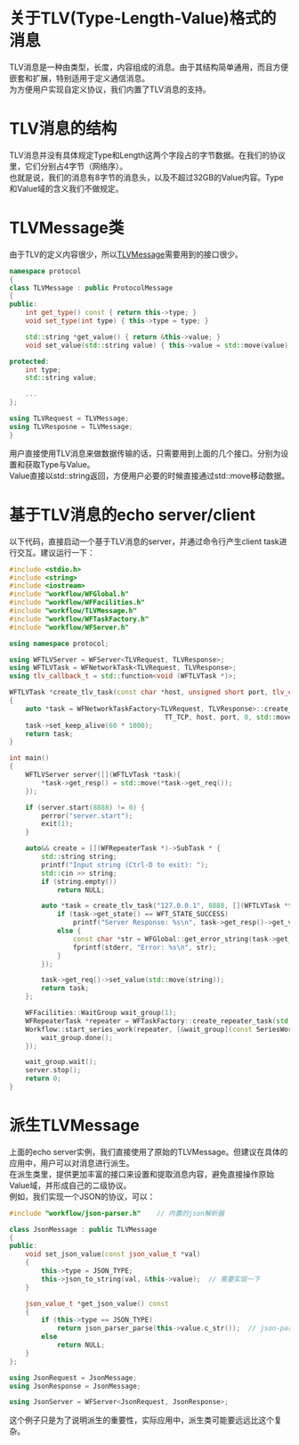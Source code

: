 # 关于TLV(Type-Length-Value)格式的消息
TLV消息是一种由类型，长度，内容组成的消息。由于其结构简单通用，而且方便嵌套和扩展，特别适用于定义通信消息。  
为方便用户实现自定义协议，我们内置了TLV消息的支持。  

# TLV消息的结构
TLV消息并没有具体规定Type和Length这两个字段占的字节数据。在我们的协议里，它们分别占4字节（网络序）。  
也就是说，我们的消息有8字节的消息头，以及不超过32GB的Value内容。Type和Value域的含义我们不做规定。  

# TLVMessage类
由于TLV的定义内容很少，所以[TLVMessage](/src/protocol/TLVMessage.h)需要用到的接口很少。
~~~cpp
namespace protocol
{
class TLVMessage : public ProtocolMessage
{
public:
    int get_type() const { return this->type; }
    void set_type(int type) { this->type = type; }

    std::string *get_value() { return &this->value; }
    void set_value(std::string value) { this->value = std::move(value); }

protected:
    int type;
    std::string value;

    ...
};

using TLVRequest = TLVMessage;
using TLVResposne = TLVMessage;
}
~~~
用户直接使用TLV消息来做数据传输的话，只需要用到上面的几个接口。分别为设置和获取Type与Value。  
Value直接以std::string返回，方便用户必要的时候直接通过std::move移动数据。  

# 基于TLV消息的echo server/client
以下代码，直接启动一个基于TLV消息的server，并通过命令行产生client task进行交互。建议运行一下：
~~~cpp
#include <stdio.h>
#include <string>
#include <iostream>
#include "workflow/WFGlobal.h"
#include "workflow/WFFacilities.h"
#include "workflow/TLVMessage.h"
#include "workflow/WFTaskFactory.h"
#include "workflow/WFServer.h"

using namespace protocol;

using WFTLVServer = WFServer<TLVRequest, TLVResponse>;
using WFTLVTask = WFNetworkTask<TLVRequest, TLVResponse>;
using tlv_callback_t = std::function<void (WFTLVTask *)>;

WFTLVTask *create_tlv_task(const char *host, unsigned short port, tlv_callback_t callback)
{
    auto *task = WFNetworkTaskFactory<TLVRequest, TLVResponse>::create_client_task(
                                       TT_TCP, host, port, 0, std::move(callback));
    task->set_keep_alive(60 * 1000);
    return task;
}

int main()
{
    WFTLVServer server([](WFTLVTask *task){
        *task->get_resp() = std::move(*task->get_req());
    });

    if (server.start(8888) != 0) {
        perror("server.start");
        exit(1);
    }

    auto&& create = [](WFRepeaterTask *)->SubTask * {
        std::string string;
        printf("Input string (Ctrl-D to exit): ");
        std::cin >> string;
        if (string.empty())
            return NULL;

        auto *task = create_tlv_task("127.0.0.1", 8888, [](WFTLVTask *task) {
            if (task->get_state() == WFT_STATE_SUCCESS)
                printf("Server Response: %s\n", task->get_resp()->get_value()->c_str());
            else {
                const char *str = WFGlobal::get_error_string(task->get_state(), task->get_error());
                fprintf(stderr, "Error: %s\n", str);
            }
        });

        task->get_req()->set_value(std::move(string));
        return task;
    };

    WFFacilities::WaitGroup wait_group(1);
    WFRepeaterTask *repeater = WFTaskFactory::create_repeater_task(std::move(create), nullptr);
    Workflow::start_series_work(repeater, [&wait_group](const SeriesWork *) {
        wait_group.done();
    });

    wait_group.wait();
    server.stop();
    return 0;
}

~~~

# 派生TLVMessage
上面的echo server实例，我们直接使用了原始的TLVMessage。但建议在具体的应用中，用户可以对消息进行派生。  
在派生类里，提供更加丰富的接口来设置和提取消息内容，避免直接操作原始Value域，并形成自己的二级协议。  
例如，我们实现一个JSON的协议，可以：
~~~cpp
#include "workflow/json-parser.h"    // 内置的json解析器

class JsonMessage : public TLVMessage
{
public:
    void set_json_value(const json_value_t *val)
    {
		this->type = JSON_TYPE;
        this->json_to_string(val, &this->value);  // 需要实现一下
    }

    json_value_t *get_json_value() const
    {
		if (this->type == JSON_TYPE)
            return json_parser_parse(this->value.c_str());  // json-parser的函数
        else
            return NULL;
    }
};

using JsonRequest = JsonMessage;
using JsonResponse = JsonMessage;

using JsonServer = WFServer<JsonRequest, JsonResponse>;
~~~
这个例子只是为了说明派生的重要性，实际应用中，派生类可能要远远比这个复杂。  
